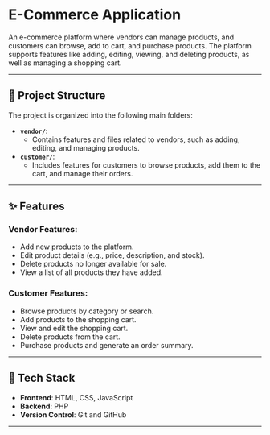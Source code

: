 # E-Commerce Application

An e-commerce platform where vendors can manage products, and customers can browse, add to cart, and purchase products. The platform supports features like adding, editing, viewing, and deleting products, as well as managing a shopping cart.

---

## 📁 Project Structure

The project is organized into the following main folders:

- **`vendor/`**: 
  - Contains features and files related to vendors, such as adding, editing, and managing products.
- **`customer/`**: 
  - Includes features for customers to browse products, add them to the cart, and manage their orders.

---

## ✨ Features

### Vendor Features:
- Add new products to the platform.
- Edit product details (e.g., price, description, and stock).
- Delete products no longer available for sale.
- View a list of all products they have added.

### Customer Features:
- Browse products by category or search.
- Add products to the shopping cart.
- View and edit the shopping cart.
- Delete products from the cart.
- Purchase products and generate an order summary.

---

## 🚀 Tech Stack

- **Frontend**: HTML, CSS, JavaScript
- **Backend**: PHP
- **Version Control**: Git and GitHub

---


